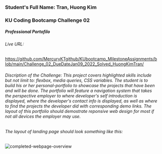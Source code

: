 ### Student's Full Name: Tran, Huong Kim  
### KU Coding Bootcamp Challenge 02
##### Professional Portofilo 


###### Live URL:  
https://github.com/MercuryKTgithub/KUbootcamp_MilestoneAssignments/blob/main/Challenge_02_DueDateJan09_2022_Solved_HuongKimTran/
###### Discription of the Challenge: This project covers highlighted skills include but not limit to: flexbox, media queries, CSS variables. The student is to build his or her personal-portfolio to showcase the projects that have been and will be done. The portfolio will feature a navigation system that takes the perspective employer to where developer's self introduction is displayed, where the developer's contact info is displayed,  as well as where to find the projects the developer did with corresponding demo links. The layout of this portfolio should demostrate reponsive web design for most if not all devices the employer may use. 
###### The layout of landing page should look something like this: 
![completed-webpage-overview](https://user-images.githubusercontent.com/95730728/148710375-d7eb85cc-68ae-4ea1-b9ae-9b88342413c5.jpg)

